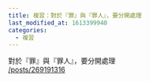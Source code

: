 ```yaml
---
title: 複習：對於『罪』與『罪人』，要分開處理
last_modified_at: 1613399940
categories:
  - 複習
---
```


<p>對於『罪』與『罪人』，要分開處理<br>
<a href="/posts/269191316" target="_blank">/posts/269191316</a></p>

<p>&nbsp;</p>

